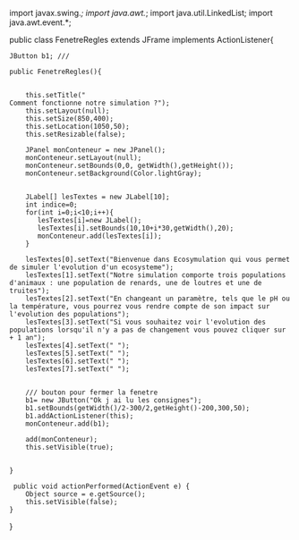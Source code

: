 import javax.swing.*; 
import java.awt.*; 
import java.util.LinkedList;
import java.awt.event.*;

public class FenetreRegles extends JFrame implements ActionListener{
	
	JButton b1; ///

	public FenetreRegles(){


		this.setTitle("                                                                Comment fonctionne notre simulation ?");
		this.setLayout(null);
		this.setSize(850,400);
		this.setLocation(1050,50);
		this.setResizable(false);
		
		JPanel monConteneur = new JPanel();
		monConteneur.setLayout(null);
		monConteneur.setBounds(0,0, getWidth(),getHeight());
		monConteneur.setBackground(Color.lightGray);
	   
	   
		JLabel[] lesTextes = new JLabel[10]; 
		int indice=0;
		for(int i=0;i<10;i++){
		   lesTextes[i]=new JLabel();
		   lesTextes[i].setBounds(10,10+i*30,getWidth(),20); 
		   monConteneur.add(lesTextes[i]);       
		}
			
		lesTextes[0].setText("Bienvenue dans Ecosymulation qui vous permet de simuler l'evolution d'un ecosysteme");
		lesTextes[1].setText("Notre simulation comporte trois populations d'animaux : une population de renards, une de loutres et une de truites");
		lesTextes[2].setText("En changeant un paramètre, tels que le pH ou la température, vous pourrez vous rendre compte de son impact sur l'evolution des populations");
		lesTextes[3].setText("Si vous souhaitez voir l'evolution des populations lorsqu'il n'y a pas de changement vous pouvez cliquer sur + 1 an");
		lesTextes[4].setText(" ");
		lesTextes[5].setText(" ");
		lesTextes[6].setText(" ");
		lesTextes[7].setText(" ");  
		
		 
		/// bouton pour fermer la fenetre
		b1= new JButton("Ok j ai lu les consignes");
		b1.setBounds(getWidth()/2-300/2,getHeight()-200,300,50); 
        b1.addActionListener(this);
        monConteneur.add(b1);
		
		add(monConteneur);
		this.setVisible(true);
    
    
	}
	
	 public void actionPerformed(ActionEvent e) {
		Object source = e.getSource();
		this.setVisible(false);
	}	
}
